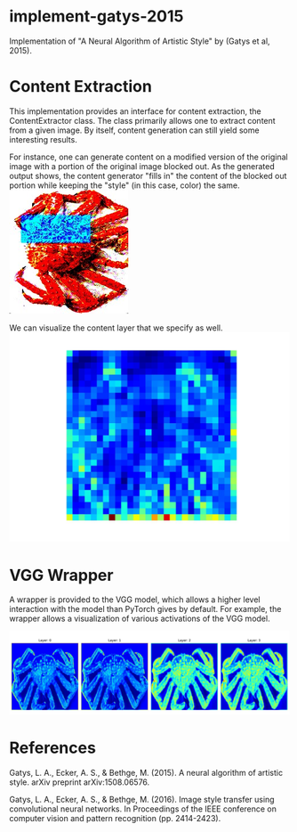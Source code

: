 # implement-gatys-2015
Implementation of "A Neural Algorithm of Artistic Style" by (Gatys et al, 2015).

# Content Extraction
This implementation provides an interface for content extraction, the ContentExtractor class.
The class primarily allows one to extract content from a given image. By itself, content
generation can still yield some interesting results.

For instance, one can generate content on a modified version of the original image with 
a portion of the original image blocked out. As the generated output shows, the content 
generator "fills in" the content of the blocked out portion while keeping the "style" 
(in this case, color) the same.
![Example of Generated Content](example_generated_content.jpg)

We can visualize the content layer that we specify as well.
![Example of Content Layer Activation](example_content_layer.jpg)

# VGG Wrapper
A wrapper is provided to the VGG model, which allows a higher level interaction
with the model than PyTorch gives by default. For example, the wrapper allows 
a visualization of various activations of the VGG model.

![Example of Activation Visualizations Using the VGG Wraper](example_visualization.jpg)

# References
Gatys, L. A., Ecker, A. S., & Bethge, M. (2015). A neural algorithm of artistic style. arXiv preprint arXiv:1508.06576.

Gatys, L. A., Ecker, A. S., & Bethge, M. (2016). Image style transfer using convolutional neural networks. In Proceedings of the IEEE conference on computer vision and pattern recognition (pp. 2414-2423).
